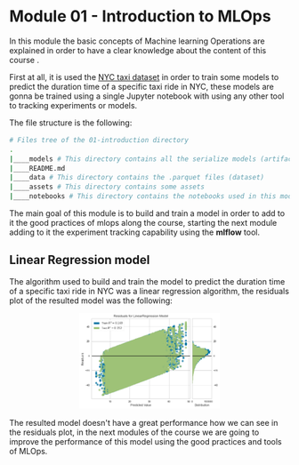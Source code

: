 # Module 01 - Introduction to MLOps 
In this module the basic concepts of Machine learning Operations are explained in order to have a clear knowledge about the content of this course .

First at all, it is used the [NYC taxi dataset](https://www1.nyc.gov/site/tlc/about/tlc-trip-record-data.page) in order to train some models to predict the duration time of a specific taxi ride in NYC, these models are gonna be trained using a single Jupyter notebook with using any other tool to tracking experiments or models.

The file structure is the following:

```bash 
# Files tree of the 01-introduction directory
.
|____models # This directory contains all the serialize models (artifacts)
|____README.md
|____data # This directory contains the .parquet files (dataset)
|____assets # This directory contains some assets
|____notebooks # This directory contains the notebooks used in this module
```

The main goal of this module is to build and train a model in order to add to it the good practices of mlops along the course, starting the next module adding to it the experiment tracking capability using the **mlflow** tool.

## Linear Regression model 
The algorithm used to build and train the model to predict the duration time of a specific taxi ride in NYC was a linear regression algorithm, the residuals plot of the resulted model was the following:

<p align="center">
  <img src="../assets/imgs/residuals_plot.png" width=50%/>
</p>

The resulted model doesn't have a great performance how we can see in the residuals plot, in the next modules of the course we are going to improve the performance of this model using the good practices and tools of MLOps.
